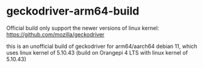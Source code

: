 # geckodriver-arm64-build
Official build only support the newer versions of linux kernel: https://github.com/mozilla/geckodriver



this is an unofficial build of geckodriver for arm64/aarch64 debian 11, which uses linux kernel of 5.10.43
(build on Orangepi 4 LTS with linux kernel of 5.10.43)
